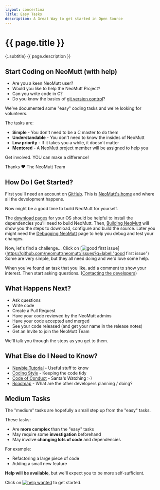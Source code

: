 ```yaml
---
layout: concertina
Title: Easy Tasks
description: A Great Way to get started in Open Source
---
```


# {{ page.title }}

{:.subtitle}
{{ page.description }}

## Start Coding on NeoMutt (with help)

- Are you a keen NeoMutt user?
- Would you like to help the NeoMutt Project?
- Can you write code in C?
- Do you know the basics of [git version control](https://git-scm.com/)?

We've documented some "easy" coding tasks and we're looking for volunteers.

The tasks are:

- **Simple** - You don't need to be a C master to do them
- **Understandable** - You don't need to know the insides of NeoMutt
- **Low priority** - If it takes you a while, it doesn't matter
- **Mentored** - A NeoMutt project member will be assigned to help you

Get involved. YOU can make a difference!

Thanks ♥ The NeoMutt Team

## How Do I Get Started?

First you'll need an account on [GitHub](https://github.com/).
This is [NeoMutt's home](https://github.com/neomutt/neomutt) and where all the
development happens.

Now might be a good time to build NeoMutt for yourself.

The [download pages](/distro.html) for your OS should be helpful to install the
dependencies you'll need to build NeoMutt.  Then, [Building NeoMutt](/dev/build)
will show you the steps to download, configure and build the source.  Later you
might need the [Debugging NeoMutt](build/debug) page to help you debug and test
your changes.

Now, let's find a challenge...
Click on [![good first issue](/images/labels/good-first-issue.svg)](https://github.com/neomutt/neomutt/issues?q=label:"good first issue")
Some are very simple, but they all need doing and we'd love some help.

When you've found an task that you like, add a comment to show your interest.
Then start asking questions.  ([Contacting the developers](/about))

## What Happens Next?

- Ask questions
- Write code
- Create a Pull Request
- Have your code reviewed by the NeoMutt admins
- Have your code accepted and merged
- See your code released (and get your name in the release notes)
- Get an Invite to join the NeoMutt Team

We'll talk you through the steps as you get to them.

## What Else do I Need to Know?

- [Newbie Tutorial](/dev/newbie-tutorial) - Useful stuff to know
- [Coding Style](/dev/code) - Keeping the code tidy
- [Code of Conduct](/conduct) - Santa's Watching :-)
- [Roadmap](/dev/roadmap) - What are the other developers planning / doing?

## Medium Tasks

The "medium" tasks are hopefully a small step up from the "easy" tasks.

These tasks:
- Are **more complex** than the "easy" tasks
- May require some **investigation** beforehand
- May involve **changing lots of code** and dependencies

For example:
- Refactoring a large piece of code
- Adding a small new feature

**Help will be available**, but we'll expect you to be more self-sufficient.

Click on [![help wanted](/images/labels/help-wanted.svg)](https://github.com/neomutt/neomutt/issues?q=is:open+label:"help+wanted"+-label:"good+first+issue") to get started.

